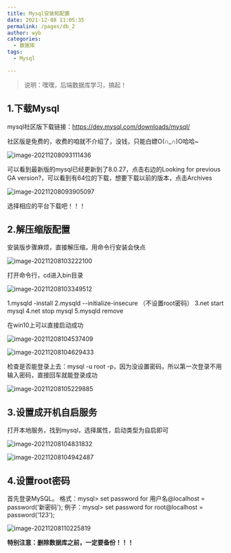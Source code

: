 ```yaml
---
title: Mysql安装和配置
date: 2021-12-08 11:05:35
permalink: /pages/db_2
author: wyb
categories:
  - 数据库
tags:
  - Mysql

---
```


> 说明：嘿嘿，后端数据库学习，搞起！

## 1.下载Mysql

mysql社区版下载链接：https://dev.mysql.com/downloads/mysql/

社区版是免费的，收费的咱就不介绍了，没钱，只能白嫖O(∩_∩)O哈哈~

![image-20211208093111436](https://cdn.jsdelivr.net/gh/wyba/image_store/blog/image-20211208093111436.png)

可以看到最新版的mysql已经更新到了8.0.27，点击右边的Looking for previous GA version?，可以看到有64位的下载，想要下载以前的版本，点击Archives

![image-20211208093905097](https://cdn.jsdelivr.net/gh/wyba/image_store/blog/image-20211208093905097.png)

选择相应的平台下载吧！！！

## 2.解压缩版配置

安装版步骤麻烦，直接解压缩，用命令行安装会快点

![image-20211208103222100](https://cdn.jsdelivr.net/gh/wyba/image_store/blog/image-20211208103222100.png)

打开命令行，cd进入bin目录

![image-20211208103349512](https://cdn.jsdelivr.net/gh/wyba/image_store/blog/image-20211208103349512.png)

1.mysqld -install
2.mysqld  --initialize-insecure   （不设置root密码）
3.net start mysql
4.net stop mysql
5.mysqld remove

在win10上可以直接启动成功

![image-20211208104537409](https://cdn.jsdelivr.net/gh/wyba/image_store/blog/image-20211208104537409.png)

![image-20211208104629433](https://cdn.jsdelivr.net/gh/wyba/image_store/blog/image-20211208104629433.png)

检查是否能登录上去：mysql -u root -p，因为没设置密码，所以第一次登录不用输入密码，直接回车就能登录成功

![image-20211208105229885](https://cdn.jsdelivr.net/gh/wyba/image_store/blog/image-20211208105229885.png)

## 3.设置成开机自启服务

打开本地服务，找到mysql，选择属性，启动类型为自启即可

![image-20211208104831832](https://cdn.jsdelivr.net/gh/wyba/image_store/blog/image-20211208104831832.png)

![image-20211208104942487](https://cdn.jsdelivr.net/gh/wyba/image_store/blog/image-20211208104942487.png)

## 4.设置root密码

首先登录MySQL。 
格式：mysql> set password for 用户名@localhost = password('新密码'); 
例子：mysql> set password for root@localhost = password('123'); 

![image-20211208110225819](https://cdn.jsdelivr.net/gh/wyba/image_store/blog/image-20211208110225819.png)

**特别注意：删除数据库之前，一定要备份！！！**

